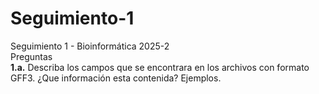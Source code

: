 # Seguimiento-1
Seguimiento 1 - Bioinformática 2025-2 \
Preguntas \
**1.a.** Describa los campos que se encontrara en los archivos con formato GFF3. ¿Que información esta contenida? Ejemplos.
